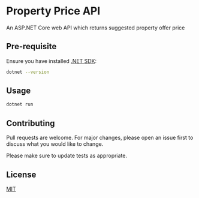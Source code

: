 # Property Price API

An ASP.NET Core web API which returns suggested property offer price

## Pre-requisite

Ensure you have installed [.NET SDK](https://dotnet.microsoft.com/en-us/download):

```bash
dotnet --version
```

## Usage

```bash
dotnet run
```

## Contributing

Pull requests are welcome. For major changes, please open an issue first
to discuss what you would like to change.

Please make sure to update tests as appropriate.

## License

[MIT](https://choosealicense.com/licenses/mit/)